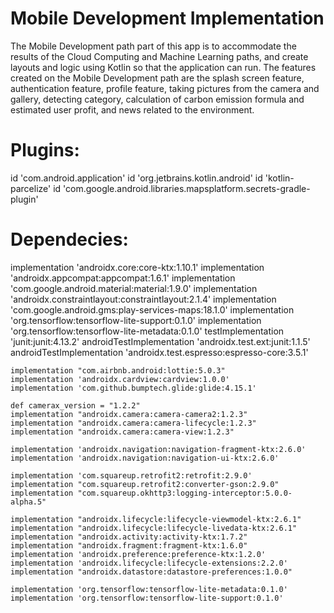 <h1>Mobile Development Implementation</h1>
The Mobile Development path part of this app is to accommodate the results of the Cloud Computing and Machine Learning paths, and create layouts and logic using Kotlin so that the application can run. The features created on the Mobile Development path are the splash screen feature, authentication feature, profile feature, taking pictures from the camera and gallery, detecting category, calculation of carbon emission formula and estimated user profit, and news related to the environment.

<h1>Plugins:</h1>
    id 'com.android.application'
    id 'org.jetbrains.kotlin.android'
    id 'kotlin-parcelize'
    id 'com.google.android.libraries.mapsplatform.secrets-gradle-plugin'

<h1>Dependecies:</h1>
    implementation 'androidx.core:core-ktx:1.10.1'
    implementation 'androidx.appcompat:appcompat:1.6.1'
    implementation 'com.google.android.material:material:1.9.0'
    implementation 'androidx.constraintlayout:constraintlayout:2.1.4'
    implementation 'com.google.android.gms:play-services-maps:18.1.0'
    implementation 'org.tensorflow:tensorflow-lite-support:0.1.0'
    implementation 'org.tensorflow:tensorflow-lite-metadata:0.1.0'
    testImplementation 'junit:junit:4.13.2'
    androidTestImplementation 'androidx.test.ext:junit:1.1.5'
    androidTestImplementation 'androidx.test.espresso:espresso-core:3.5.1'

    implementation "com.airbnb.android:lottie:5.0.3"
    implementation 'androidx.cardview:cardview:1.0.0'
    implementation 'com.github.bumptech.glide:glide:4.15.1'

    def camerax_version = "1.2.2"
    implementation "androidx.camera:camera-camera2:1.2.3"
    implementation "androidx.camera:camera-lifecycle:1.2.3"
    implementation "androidx.camera:camera-view:1.2.3"

    implementation 'androidx.navigation:navigation-fragment-ktx:2.6.0'
    implementation 'androidx.navigation:navigation-ui-ktx:2.6.0'

    implementation 'com.squareup.retrofit2:retrofit:2.9.0'
    implementation "com.squareup.retrofit2:converter-gson:2.9.0"
    implementation "com.squareup.okhttp3:logging-interceptor:5.0.0-alpha.5"

    implementation "androidx.lifecycle:lifecycle-viewmodel-ktx:2.6.1"
    implementation "androidx.lifecycle:lifecycle-livedata-ktx:2.6.1"
    implementation "androidx.activity:activity-ktx:1.7.2"
    implementation "androidx.fragment:fragment-ktx:1.6.0"
    implementation 'androidx.preference:preference-ktx:1.2.0'
    implementation 'androidx.lifecycle:lifecycle-extensions:2.2.0'
    implementation "androidx.datastore:datastore-preferences:1.0.0"

    implementation 'org.tensorflow:tensorflow-lite-metadata:0.1.0'
    implementation 'org.tensorflow:tensorflow-lite-support:0.1.0'
